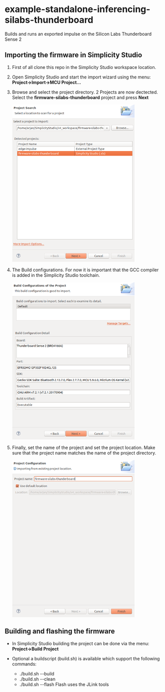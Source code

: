 # example-standalone-inferencing-silabs-thunderboard
Builds and runs an exported impulse on the Silicon Labs Thunderboard Sense 2

## Importing the firmware in Simplicity Studio

1. First of all clone this repo in the Simplicity Studio workspace location.

2. Open Simplicity Studio and start the import wizard using the menu: <b>Project->Import->MCU Project...</b>

3. Browse and select the project directory. 2 Projects are now dectected. Select the <b>firmware-silabs-thunderboard</b> project and press <b>Next</b>

    <img src="images/select_import_project.png" height="500">

4. The Build configurations. For now it is important that the GCC compiler is added in the Simplicity Studio toolchain.

    <img src="images/build_configurations.png" height="500">
    
5. Finally, set the name of the project and set the project location. Make sure that the project name matches the name of the project directory.

    <img src="images/project_name.png" height="500">
    
    
## Building and flashing the firmware

- In Simplicity Studio building the project can be done via the menu: <b>Project->Build Project</b>

- Optional a buildscript (build.sh) is available which support the following commands:
  - ./build.sh --build
  - ./build.sh --clean
  - ./build.sh --flash
    Flash uses the JLink tools
